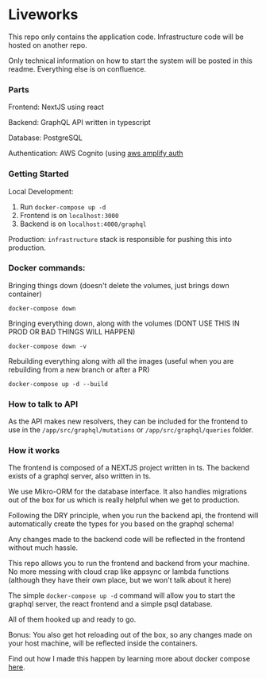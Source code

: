 # Liveworks

This repo only contains the application code. Infrastructure code will be hosted on another repo.

Only technical information on how to start the system will be posted in this readme. Everything else is on confluence.

### Parts

Frontend: NextJS using react

Backend: GraphQL API written in typescript

Database: PostgreSQL

Authentication: AWS Cognito (using [aws amplify auth](https://docs.amplify.aws/lib/auth/getting-started/q/platform/js/)

### Getting Started

Local Development:

1. Run `docker-compose up -d`
2. Frontend is on `localhost:3000`
3. Backend is on `localhost:4000/graphql`

Production:
`infrastructure` stack is responsible for pushing this into production.

### Docker commands:

Bringing things down (doesn't delete the volumes, just brings down container)

```
docker-compose down
```


Bringing everything down, along with the volumes (DONT USE THIS IN PROD OR BAD THINGS WILL HAPPEN)

```
docker-compose down -v
```

Rebuilding everything along with all the images (useful when you are rebuilding from a new branch or after a PR)

```
docker-compose up -d --build
```

### How to talk to API

As the API makes new resolvers, they can be included for the frontend to use in the `/app/src/graphql/mutations` or `/app/src/graphql/queries` folder.

### How it works

The frontend is composed of a NEXTJS project written in ts. The backend exists of a graphql server, also written in ts.

We use Mikro-ORM for the database interface. It also handles migrations out of the box for us which is really helpful when we get to production.

Following the DRY principle, when you run the backend api, the frontend will automatically create the types for you based on the graphql schema!

Any changes made to the backend code will be reflected in the frontend without much hassle.

This repo allows you to run the frontend and backend from your machine. No more messing with cloud crap like appsync or lambda functions (although they have their own place, but we won't talk about it here)

The simple `docker-compose up -d` command will allow you to start the graphql server, the react frontend and a simple psql database.

All of them hooked up and ready to go.

Bonus: You also get hot reloading out of the box, so any changes made on your host machine, will be reflected inside the containers.

Find out how I made this happen by learning more about docker compose [here](https://gabrieltanner.org/blog/docker-compose).
